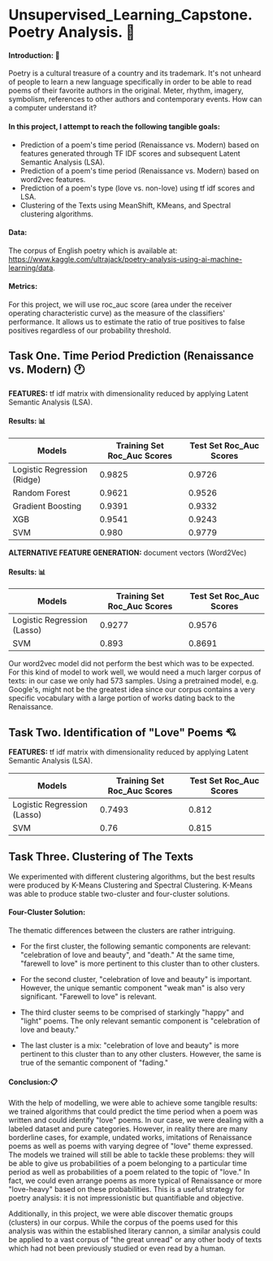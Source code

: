 # Unsupervised_Learning_Capstone. Poetry Analysis. :book:

#### Introduction: :european_castle:
Poetry is a cultural treasure of a country and its trademark. It's not unheard of people to learn a new language specifically in order to be able to read poems of their favorite authors in the original. Meter, rhythm, imagery, symbolism, references to other authors and contemporary events. How can a computer understand it?

#### In this project, I attempt to reach the following tangible goals:  
* Prediction of a poem's time period (Renaissance vs. Modern) based on features generated through TF IDF scores and subsequent Latent Semantic Analysis (LSA).
* Prediction of a poem's time period (Renaissance vs. Modern) based on word2vec features.
* Prediction of a poem's type (love vs. non-love) using tf idf scores and LSA.
* Clustering of the Texts using MeanShift, KMeans, and Spectral clustering algorithms.

#### Data:
The corpus of English poetry which is available at: https://www.kaggle.com/ultrajack/poetry-analysis-using-ai-machine-learning/data.

#### Metrics:
For this project, we will use roc_auc score (area under the receiver operating characteristic curve) as the measure of the classifiers' performance. It allows us to estimate the ratio of true positives to false positives regardless of our probability threshold.

## Task One. Time Period Prediction (Renaissance vs. Modern) :clock1:

**FEATURES:** tf idf matrix with dimensionality reduced by applying Latent Semantic Analysis (LSA).

#### Results: :bar_chart:
Models | Training Set Roc_Auc Scores |Test Set Roc_Auc Scores
------------ | ------------- |-------------
Logistic Regression (Ridge)|	0.9825|	0.9726
Random Forest	|0.9621|	0.9526
Gradient Boosting	|0.9391|	0.9332
XGB	|0.9541|	0.9243
SVM	|0.980|	0.9779

**ALTERNATIVE FEATURE GENERATION:** document vectors (Word2Vec)

#### Results: :bar_chart:
Models | Training Set Roc_Auc Scores |Test Set Roc_Auc Scores
------------ | ------------- |-------------
Logistic Regression (Lasso)|	0.9277|	0.9576
SVM	|0.893|	0.8691

Our word2vec model did not perform the best which was to be expected. For this kind of model to work well, we would need a much larger corpus of texts: in our case we only had 573 samples. Using a pretrained model, e.g. Google's, might not be the greatest idea since our corpus contains a very specific vocabulary with a large portion of works dating back to the Renaissance.

## Task Two. Identification of "Love" Poems :cupid:
**FEATURES:** tf idf matrix with dimensionality reduced by applying Latent Semantic Analysis (LSA).

Models | Training Set Roc_Auc Scores |Test Set Roc_Auc Scores
------------ | ------------- |-------------
Logistic Regression (Lasso)|	0.7493|	0.812
SVM|	0.76|	0.815

## Task Three. Clustering of The Texts

We experimented with different clustering algorithms, but the best results were produced by K-Means Clustering and Spectral Clustering. K-Means was able to produce stable two-cluster and four-cluster solutions.

#### Four-Cluster Solution:
The thematic differences between the clusters are rather intriguing. 

* For the first cluster, the following semantic components are relevant: "celebration of love and beauty", and "death." At the same time, "farewell to love" is more pertinent to this cluster than to other clusters.

* For the second cluster, "celebration of love and beauty" is important. However, the unique semantic component "weak man" is also very significant. "Farewell to love" is relevant.

* The third cluster seems to be comprised of starkingly "happy" and "light" poems. The only relevant semantic component is "celebration of love and beauty."

* The last cluster is a mix: "celebration of love and beauty" is more pertinent to this cluster than to any other clusters. However, the same is true of the semantic component of "fading." 

#### Conclusion::clipboard:
With the help of modelling, we were able to achieve some tangible results: we trained algorithms that could predict the time period when a poem was written and could identify "love" poems. In our case, we were dealing with a labeled dataset and pure categories. However, in reality there are many borderline cases, for example, undated works, imitations of Renaissance poems as well as poems with varying degree of "love" theme expressed. The models we trained will still be able to tackle these problems: they will be able to give us probabilities of a poem belonging to a particular time period as well as probabilities of a poem related to the topic of "love." In fact, we could even arrange poems as more typical of Renaissance or more "love-heavy" based on these probabilities. This is a useful strategy for poetry analysis: it is not impressionistic but quantifiable and objective.

Additionally, in this project, we were able discover thematic groups (clusters) in our corpus. While the corpus of the poems used for this analysis was within the established literary cannon, a similar analysis could be applied to a vast corpus of "the great unread" or any other body of texts which had not been previously studied or even read by a human.
